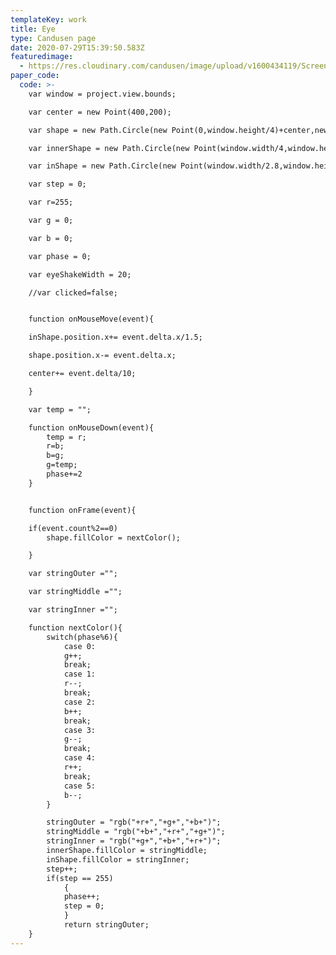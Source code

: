```yaml
---
templateKey: work
title: Eye
type: Candusen page
date: 2020-07-29T15:39:50.583Z
featuredimage:
  - https://res.cloudinary.com/candusen/image/upload/v1600434119/Screen_Shot_2020-09-18_at_9.01.35_AM_u1hkmx.png
paper_code:
  code: >-
    var window = project.view.bounds;

    var center = new Point(400,200);

    var shape = new Path.Circle(new Point(0,window.height/4)+center,new Size(window.width*.65,(window.height*.65)));

    var innerShape = new Path.Circle(new Point(window.width/4,window.height/4)+center,new Size(window.width*.40,(window.height*.40)));

    var inShape = new Path.Circle(new Point(window.width/2.8,window.height/3.5)+center,new Size(window.width*.18,window.height*.2));

    var step = 0;

    var r=255;

    var g = 0;

    var b = 0;

    var phase = 0;

    var eyeShakeWidth = 20;

    //var clicked=false;


    function onMouseMove(event){

    inShape.position.x+= event.delta.x/1.5;

    shape.position.x-= event.delta.x;

    center+= event.delta/10;

    }

    var temp = "";

    function onMouseDown(event){
    	temp = r;
    	r=b;
    	b=g;
    	g=temp;
    	phase+=2
    }


    function onFrame(event){

    if(event.count%2==0)
    	shape.fillColor = nextColor();

    }

    var stringOuter ="";

    var stringMiddle ="";

    var stringInner ="";

    function nextColor(){
    	switch(phase%6){
    		case 0:
    		g++;
    		break;
    		case 1:
    		r--;
    		break;
    		case 2:
    		b++;
    		break;
    		case 3:
    		g--;
    		break;
    		case 4:
    		r++;
    		break;
    		case 5:
    		b--;
    	}

    	stringOuter = "rgb("+r+","+g+","+b+")";
    	stringMiddle = "rgb("+b+","+r+","+g+")";
    	stringInner = "rgb("+g+","+b+","+r+")";
    	innerShape.fillColor = stringMiddle;
    	inShape.fillColor = stringInner;
    	step++;
    	if(step == 255)
    		{
    		phase++;
    		step = 0;
    		}
    		return stringOuter;
    }
---
```

